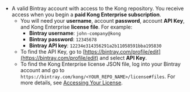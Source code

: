 <!-- License and bintray access info step; used in all Enterprise installation topics-->
* A valid Bintray account with access to the Kong repository. You receive access
when you begin a **paid Kong Enterprise subscription**.
  * You will need your **username**, account **password**, account **API Key**,
    and Kong Enterprise **license file**. For example:
    * **Bintray username**: `john-company@kong`
    * **Bintray password**: `12345678`
    * **Bintray API key**: `12234e314356291a2b11058591bba195830`
  * To find the API Key, go to [https://bintray.com/profile/edit](https://bintray.com/profile/edit) and select **API Key**.
  * To find the Kong Enterprise license JSON file, log into your Bintray
  account and go to `https://bintray.com/kong/<YOUR_REPO_NAME>/license#files`.
 For more details, see [Accessing Your License](/enterprise/latest/deployment/access-license).
